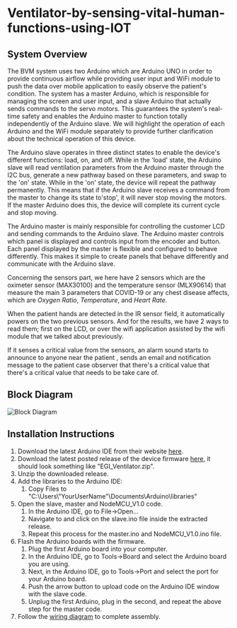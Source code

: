 
# Ventilator-by-sensing-vital-human-functions-using-IOT #

## System Overview ##
The BVM system uses two Arduino which are Arduino UNO in order to provide continuous airflow while providing user input and WiFi module to push the data over mobile application to easily observe the patient's condition.
The system has a master Arduino, which is responsible for managing the screen and user input, and a slave Arduino that actually sends commands to the servo motors. This guarantees the system's real-time safety and enables the Arduino master to function totally independently of the Arduino slave.
We will highlight the operation of each Arduino and the WiFi module separately to provide further clarification about the technical operation of this device.

The Arduino slave operates in three distinct states to enable the device's different functions: load, on, and off. While in the 'load' state, the Arduino slave will read ventilation parameters from the Arduino master through the I2C bus, generate a new pathway based on these parameters, and swap to the 'on' state.
While in the 'on' state, the device will repeat the pathway permanently.
This means that if the Arduino slave receives a command from the master to change its state to'stop', it will never stop moving the motors.
If the master Arduino does this, the device will complete its current cycle and stop moving.

The Arduino master is mainly responsible for controlling the customer LCD and sending commands to the Arduino slave. The Arduino master controls which panel is displayed and controls input from the encoder and button. Each panel displayed by the master is flexible and configured to behave differently. This makes it simple to create panels that behave differently and communicate with the Arduino slave.

Concerning the sensors part, we here have 2 sensors which are the oximeter sensor (MAX30100) and the temperature sensor (MLX90614) that measure the main 3 parameters that COVID-19 or any chest disease affects, which are *Oxygen Ratio*, *Temperature*, and *Heart Rate*. 

When the patient hands are detected in the IR sensor field, it automatically powers on the two previous sensors. And for the results, we have 2 ways to read them; first on the LCD, or over the wifi application assisted by the wifi module that we talked about previously.

If it senses a critical value from the sensors, an alarm sound starts to announce to anyone near the patient , sends an email and notification message to the patient case observer that there's a critical value  that there's a critical value that needs to be take care of. 

## Block Diagram ##

![Block Diagram](https://github.com/AbdelrahmanSalemQotb/Ventilator-by-sensing-vital-human-functions/blob/Main/Block%20Diagram/Block%20Diagram.png)

## Installation Instructions ##
1. Download the latest Arduino IDE from their website [here](https://www.arduino.cc/en/Main/Software).
2. Download the latest posted release of the device firmware [here](https://github.com/AbdelrahmanSalemQotb/Ventilator-by-sensing-vital-human-functions/releases), it should look something like "EGI_Ventilator.zip".
3. Unzip the downloaded release.
4. Add the libraries to the Arduino IDE:
    1. Copy Files to "C:\Users\\"YourUserName"\Documents\Arduino\libraries"
5. Open the slave, master and NodeMCU_V1.0 code.
    1. In the Arduino IDE, go to File->Open...
    2. Navigate to and click on the slave.ino file inside the extracted release.
    3. Repeat this process for the master.ino and NodeMCU_V1.0.ino file.
6. Flash the Arduino boards with the firmware.
    1. Plug the first Arduino board into your computer.
    2. In the Arduino IDE, go to Tools->Board and select the Arduino board you are using.
    3. Next, in the Arduino IDE, go to Tools->Port and select the port for your Arduino board.
    4. Push the arrow button to upload code on the Arduino IDE window with the slave code.
    5. Unplug the first Arduino, plug in the second, and repeat the above step for the master code.
7. Follow the [wiring diagram](https://github.com/AbdelrahmanSalemQotb/Ventilator-by-sensing-vital-human-functions/blob/Main/Wiring%20Diagram/Wring%20Diagram.png) to complete assembly.
